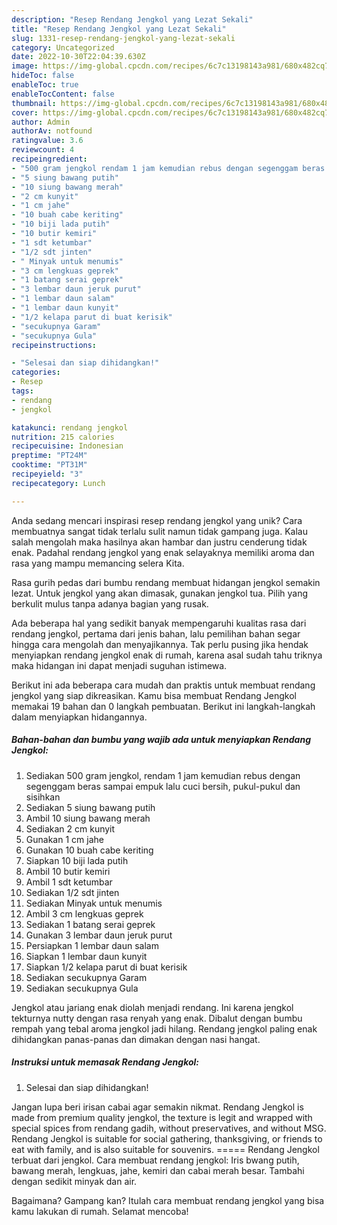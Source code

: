 ```yaml
---
description: "Resep Rendang Jengkol yang Lezat Sekali"
title: "Resep Rendang Jengkol yang Lezat Sekali"
slug: 1331-resep-rendang-jengkol-yang-lezat-sekali
category: Uncategorized
date: 2022-10-30T22:04:39.630Z
image: https://img-global.cpcdn.com/recipes/6c7c13198143a981/680x482cq70/rendang-jengkol-foto-resep-utama.jpg
hideToc: false
enableToc: true
enableTocContent: false
thumbnail: https://img-global.cpcdn.com/recipes/6c7c13198143a981/680x482cq70/rendang-jengkol-foto-resep-utama.jpg
cover: https://img-global.cpcdn.com/recipes/6c7c13198143a981/680x482cq70/rendang-jengkol-foto-resep-utama.jpg
author: Admin
authorAv: notfound
ratingvalue: 3.6
reviewcount: 4
recipeingredient:
- "500 gram jengkol rendam 1 jam kemudian rebus dengan segenggam beras sampai empuk lalu cuci bersih pukulpukul dan sisihkan"
- "5 siung bawang putih"
- "10 siung bawang merah"
- "2 cm kunyit"
- "1 cm jahe"
- "10 buah cabe keriting"
- "10 biji lada putih"
- "10 butir kemiri"
- "1 sdt ketumbar"
- "1/2 sdt jinten"
- " Minyak untuk menumis"
- "3 cm lengkuas geprek"
- "1 batang serai geprek"
- "3 lembar daun jeruk purut"
- "1 lembar daun salam"
- "1 lembar daun kunyit"
- "1/2 kelapa parut di buat kerisik"
- "secukupnya Garam"
- "secukupnya Gula"
recipeinstructions:

- "Selesai dan siap dihidangkan!"
categories:
- Resep
tags:
- rendang
- jengkol

katakunci: rendang jengkol 
nutrition: 215 calories
recipecuisine: Indonesian
preptime: "PT24M"
cooktime: "PT31M"
recipeyield: "3"
recipecategory: Lunch

---
```





Anda sedang mencari inspirasi resep rendang jengkol yang unik? Cara membuatnya sangat tidak terlalu sulit namun tidak gampang juga. Kalau salah mengolah maka hasilnya akan hambar dan justru cenderung tidak enak. Padahal rendang jengkol yang enak selayaknya memiliki aroma dan rasa yang mampu memancing selera Kita.





Rasa gurih pedas dari bumbu rendang membuat hidangan jengkol semakin lezat. Untuk jengkol yang akan dimasak, gunakan jengkol tua. Pilih yang berkulit mulus tanpa adanya bagian yang rusak.

Ada beberapa hal yang sedikit banyak mempengaruhi kualitas rasa dari rendang jengkol, pertama dari jenis bahan, lalu pemilihan bahan segar hingga cara mengolah dan menyajikannya. Tak perlu pusing jika hendak menyiapkan rendang jengkol enak di rumah, karena asal sudah tahu triknya maka hidangan ini dapat menjadi suguhan istimewa.






Berikut ini ada beberapa cara mudah dan praktis untuk membuat rendang jengkol yang siap dikreasikan. Kamu bisa membuat Rendang Jengkol memakai 19 bahan dan 0 langkah pembuatan. Berikut ini langkah-langkah dalam menyiapkan hidangannya.

<!--inarticleads1-->

##### Bahan-bahan dan bumbu yang wajib ada untuk menyiapkan Rendang Jengkol:

1. Sediakan 500 gram jengkol, rendam 1 jam kemudian rebus dengan segenggam beras sampai empuk lalu cuci bersih, pukul-pukul dan sisihkan
1. Sediakan 5 siung bawang putih
1. Ambil 10 siung bawang merah
1. Sediakan 2 cm kunyit
1. Gunakan 1 cm jahe
1. Gunakan 10 buah cabe keriting
1. Siapkan 10 biji lada putih
1. Ambil 10 butir kemiri
1. Ambil 1 sdt ketumbar
1. Sediakan 1/2 sdt jinten
1. Sediakan  Minyak untuk menumis
1. Ambil 3 cm lengkuas geprek
1. Sediakan 1 batang serai geprek
1. Gunakan 3 lembar daun jeruk purut
1. Persiapkan 1 lembar daun salam
1. Siapkan 1 lembar daun kunyit
1. Siapkan 1/2 kelapa parut di buat kerisik
1. Sediakan secukupnya Garam
1. Sediakan secukupnya Gula


Jengkol atau jariang enak diolah menjadi rendang. Ini karena jengkol tekturnya nutty dengan rasa renyah yang enak. Dibalut dengan bumbu rempah yang tebal aroma jengkol jadi hilang. Rendang jengkol paling enak dihidangkan panas-panas dan dimakan dengan nasi hangat. 

<!--inarticleads2-->

##### Instruksi untuk memasak Rendang Jengkol:


1. Selesai dan siap dihidangkan!

Jangan lupa beri irisan cabai agar semakin nikmat. Rendang Jengkol is made from premium quality jengkol, the texture is legit and wrapped with special spices from rendang gadih, without preservatives, and without MSG. Rendang Jengkol is suitable for social gathering, thanksgiving, or friends to eat with family, and is also suitable for souvenirs. ===== Rendang Jengkol terbuat dari jengkol. Cara membuat rendang jengkol: Iris bwang putih, bawang merah, lengkuas, jahe, kemiri dan cabai merah besar. Tambahi dengan sedikit minyak dan air. 

Bagaimana? Gampang kan? Itulah cara membuat rendang jengkol yang bisa kamu lakukan di rumah. Selamat mencoba!

